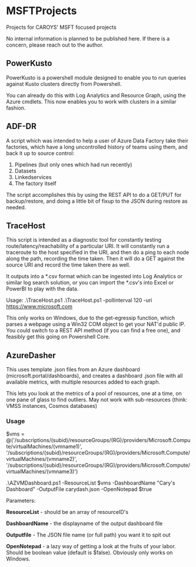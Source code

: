 # MSFTProjects
Projects for CAROYS' MSFT focused projects

No internal information is planned to be published here.  If there is a concern, please reach out to the author.

## PowerKusto

PowerKusto is a powershell module designed to enable you to run queries against Kusto clusters directly from Powershell.

You can already do this with Log Analytics and Resource Graph, using the Azure cmdlets.  This now enables you to work with clusters in a similar fashion.

## ADF-DR

A script which was intended to help a user of Azure Data Factory take their factories, which have a long uncontrolled history of teams using them, and back it up to source control:

1. Pipelines (but only ones which had run recently)
2. Datasets
3. Linkedservices
4. The factory itself

The script accomplishes this by using the REST API to do a GET/PUT for backup/restore, and doing a little bit of fixup to the JSON during restore as needed.

## TraceHost

This script is intended as a diagnostic tool for constantly testing route/latency/reachability of a particular URI.  It will constantly run a traceroute to the host specified in the URI, and then do a ping to each node along the path, recording the time taken.  Then it will do a GET against the source URI and record the time taken there as well.

It outputs into a *.csv format which can be ingested into Log Analytics or similar log search solution, or you can import the *.csv's into Excel or PowerBI to play with the data.

Usage:  .\TraceHost.ps1 .\TraceHost.ps1 -pollinterval 120 -uri https://www.microsoft.com

This only works on Windows, due to the get-egressip function, which parses a webpage using a Win32 COM object to get your NAT'd public IP.  You could switch to a REST API method (if you can find a free one), and feasibly get this going on Powershell Core.

## AzureDasher

This uses template .json files from an Azure dashboard (microsoft.portal/dashboards), and creates a dashboard .json file with all available metrics, with multiple resources added to each graph.

This lets you look at the metrics of a pool of resources, one at a time, on one pane of glass to find outliers.  May not work with sub-resources (think: VMSS instances, Cosmos databases)

### Usage

$vms = @('/subscriptions/(subid)/resourceGroups/(RG)/providers/Microsoft.Compute/virtualMachines/(vmname1)',
'/subscriptions/(subid)/resourceGroups/(RG)/providers/Microsoft.Compute/virtualMachines/(vmname2)',
'/subscriptions/(subid)/resourceGroups/(RG)/providers/Microsoft.Compute/virtualMachines/(vmname3)')

.\AZVMDashboard.ps1 -ResourceList $vms -DashboardName "Cary's Dashboard" -OutputFile carydash.json -OpenNotepad $true 

Parameters:

**ResourceList** - should be an array of resourceID's

**DashboardName** - the displayname of the output dashboard file

**Outputfile** - The JSON file name (or full path) you want it to spit out

**OpenNotepad** - a lazy way of getting a look at the fruits of your labor.  Should be boolean value (default is $false).  Obviously only works on Windows.
